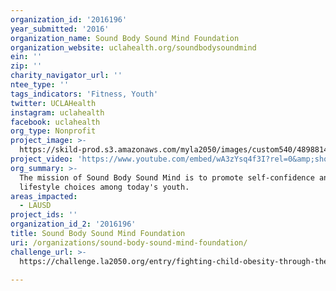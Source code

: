 ```yaml
---
organization_id: '2016196'
year_submitted: '2016'
organization_name: Sound Body Sound Mind Foundation
organization_website: uclahealth.org/soundbodysoundmind
ein: ''
zip: ''
charity_navigator_url: ''
ntee_type: ''
tags_indicators: 'Fitness, Youth'
twitter: UCLAHealth
instagram: uclahealth
facebook: uclahealth
org_type: Nonprofit
project_image: >-
  https://skild-prod.s3.amazonaws.com/myla2050/images/custom540/4898814105741-team90.jpg
project_video: 'https://www.youtube.com/embed/wA3zYsq4f3I?rel=0&amp;showinfo=0'
org_summary: >-
  The mission of Sound Body Sound Mind is to promote self-confidence and healthy
  lifestyle choices among today's youth.
areas_impacted:
  - LAUSD
project_ids: ''
organization_id_2: '2016196'
title: Sound Body Sound Mind Foundation
uri: /organizations/sound-body-sound-mind-foundation/
challenge_url: >-
  https://challenge.la2050.org/entry/fighting-child-obesity-through-the-transformation-of-physical-education-in-los-angeles

---
```

